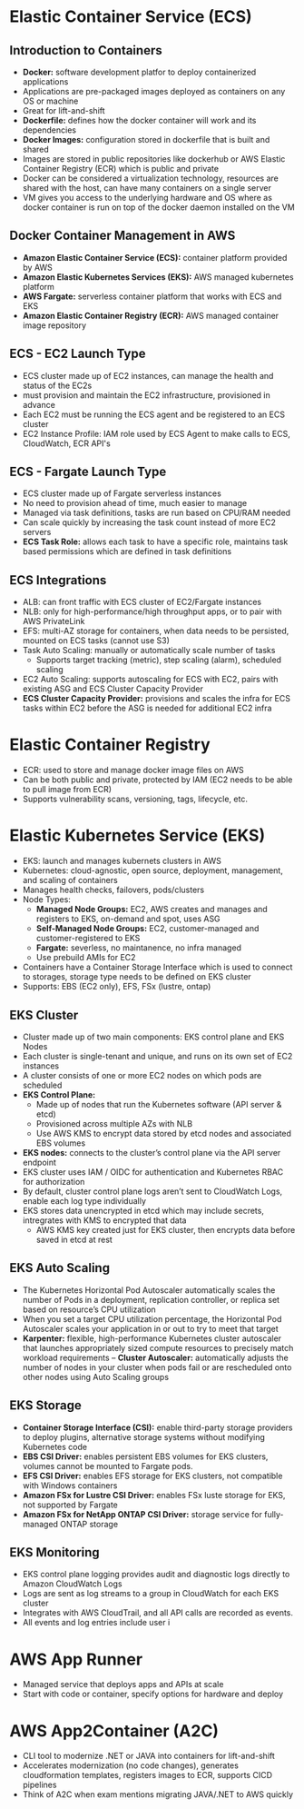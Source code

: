 # Elastic Container Service (ECS)

## Introduction to Containers
- **Docker:** software development platfor to deploy containerized applications
- Applications are pre-packaged images deployed as containers on any OS or machine
- Great for lift-and-shift
- **Dockerfile:** defines how the docker container will work and its dependencies
- **Docker Images:** configuration stored in dockerfile that is built and shared
- Images are stored in public repositories like dockerhub or AWS Elastic Container Registry (ECR) which is public and private
- Docker can be considered a virtualization technology, resources are shared with the host, can have many containers on a single server
- VM gives you access to the underlying hardware and OS where as docker container is run on top of the docker daemon installed on the VM

## Docker Container Management in AWS
- **Amazon Elastic Container Service (ECS):** container platform provided by AWS
- **Amazon Elastic Kubernetes Services (EKS):** AWS managed kubernetes platform
- **AWS Fargate:** serverless container platform that works with ECS and EKS
- **Amazon Elastic Container Registry (ECR):** AWS managed container image repository

## ECS - EC2 Launch Type
- ECS cluster made up of EC2 instances, can manage the health and status of the EC2s
- must provision and maintain the EC2 infrastructure, provisioned in advance
- Each EC2 must be running the ECS agent and be registered to an ECS cluster
- EC2 Instance Profile: IAM role used by ECS Agent to make calls to ECS, CloudWatch, ECR API's

## ECS - Fargate Launch Type
- ECS cluster made up of Fargate serverless instances
- No need to provision ahead of time, much easier to manage
- Managed via task definitions, tasks are run based on CPU/RAM needed
- Can scale quickly by increasing the task count instead of more EC2 servers
- **ECS Task Role:** allows each task to have a specific role, maintains task based permissions which are defined in task definitions

## ECS Integrations
- ALB: can front traffic with ECS cluster of EC2/Fargate instances
- NLB: only for high-performance/high throughput apps, or to pair with AWS PrivateLink
- EFS: multi-AZ storage for containers, when data needs to be persisted, mounted on ECS tasks (cannot use S3)
- Task Auto Scaling: manually or automatically scale number of tasks
    - Supports target tracking (metric), step scaling (alarm), scheduled scaling
- EC2 Auto Scaling: supports autoscaling for ECS with EC2, pairs with existing ASG and ECS Cluster Capacity Provider
- **ECS Cluster Capacity Provider:** provisions and scales the infra for ECS tasks within EC2 before the ASG is needed for additional EC2 infra

# Elastic Container Registry
- ECR: used to store and manage docker image files on AWS
- Can be both public and private, protected by IAM (EC2 needs to be able to pull image from ECR)
- Supports vulnerability scans, versioning, tags, lifecycle, etc.

# Elastic Kubernetes Service (EKS)
- EKS: launch and manages kubernets clusters in AWS
- Kubernetes: cloud-agnostic, open source, deployment, management, and scaling of containers
- Manages health checks, failovers, pods/clusters
- Node Types:
    - **Managed Node Groups:** EC2, AWS creates and manages and registers to EKS, on-demand and spot, uses ASG
    - **Self-Managed Node Groups:** EC2, customer-managed and customer-registered to EKS
    - **Fargate:** severless, no maintanence, no infra managed
    - Use prebuild AMIs for EC2
- Containers have a Container Storage Interface which is used to connect to storages, storage type needs to be defined on EKS cluster
- Supports: EBS (EC2 only), EFS, FSx (lustre, ontap)

## EKS Cluster
- Cluster made up of two main components: EKS control plane and EKS Nodes
- Each cluster is single-tenant and unique, and runs on its own set of EC2 instances
- A cluster consists of one or more EC2 nodes on which pods are scheduled
- **EKS Control Plane:**
    - Made up of nodes that run the Kubernetes software (API server & etcd)
    - Provisioned across multiple AZs with NLB
    - Use AWS KMS to encrypt data stored by etcd nodes and associated EBS volumes
- **EKS nodes:** connects to the cluster’s control plane via the API server endpoint
- EKS cluster uses IAM / OIDC for authentication and Kubernetes RBAC for authorization
- By default, cluster control plane logs aren’t sent to CloudWatch Logs, enable each log type individually
- EKS stores data unencrypted in etcd which may include secrets, intregrates with KMS to encrypted that data
    - AWS KMS key created just for EKS cluster, then encrypts data before saved in etcd at rest

## EKS Auto Scaling
- The Kubernetes Horizontal Pod Autoscaler automatically scales the number of Pods in a deployment, replication controller, or replica set based on resource’s CPU utilization
- When you set a target CPU utilization percentage, the Horizontal Pod Autoscaler scales your application in or out to try to meet that target
- **Karpenter:** flexible, high-performance Kubernetes cluster autoscaler that launches appropriately sized compute resources to precisely match workload requirements
– **Cluster Autoscaler:** automatically adjusts the number of nodes in your cluster when pods fail or are rescheduled onto other nodes using Auto Scaling groups

## EKS Storage
- **Container Storage Interface (CSI):** enable third-party storage providers to deploy plugins, alternative storage systems without modifying Kubernetes code
- **EBS CSI Driver:** enables persistent EBS volumes for EKS clusters, volumes cannot be mounted to Fargate pods.
- **EFS CSI Driver:** enables EFS storage for EKS clusters, not compatible with Windows containers
- **Amazon FSx for Lustre CSI Driver:** enables FSx luste storage for EKS, not supported by Fargate
- **Amazon FSx for NetApp ONTAP CSI Driver:** storage service for fully-managed ONTAP storage

## EKS Monitoring
- EKS control plane logging provides audit and diagnostic logs directly to Amazon CloudWatch Logs
- Logs are sent as log streams to a group in CloudWatch for each EKS cluster
- Integrates with AWS CloudTrail, and all API calls are recorded as events.
- All events and log entries include user i

# AWS App Runner
- Managed service that deploys apps and APIs at scale
- Start with code or container, specify options for hardware and deploy

# AWS App2Container (A2C)
- CLI tool to modernize .NET or JAVA into containers for lift-and-shift
- Accelerates modernization (no code changes), generates cloudformation templates, registers images to ECR, supports CICD pipelines
- Think of A2C when exam mentions migrating JAVA/.NET to AWS quickly

